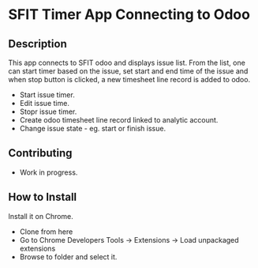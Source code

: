 SFIT Timer App Connecting to Odoo
=================================

Description
-----------

This app connects to SFIT odoo and displays issue list. From the list, one can start timer based on the issue,
set start and end time of the issue and when stop button is clicked, a new timesheet line record is added to odoo.

* Start issue timer.
* Edit issue time.
* Stopr issue timer.
* Create odoo timesheet line record linked to analytic account.
* Change issue state - eg. start or finish issue.


Contributing
-------------
- Work in progress.

How to Install
--------------

Install it on Chrome. 

* Clone from here
* Go to Chrome Developers Tools -> Extensions -> Load unpackaged extensions
* Browse to folder and select it.

